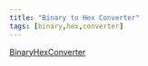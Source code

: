 ```yaml
---
title: "Binary to Hex Converter"
tags: [binary,hex,converter]
---
```


[BinaryHexConverter](https://binaryhexconverter.com)
